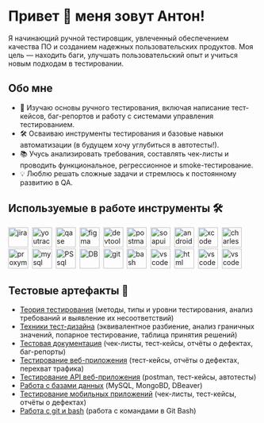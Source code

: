 # Привет 👋 меня зовут Антон!
Я начинающий ручной тестировщик, увлеченный обеспечением качества ПО и созданием надежных пользовательских продуктов. Моя цель — находить баги, улучшать пользовательский опыт и учиться новым подходам в тестировании.

## Обо мне
- 🌱 Изучаю основы ручного тестирования, включая написание тест-кейсов, баг-репортов и работу с системами управления тестированием.
- 🛠 Осваиваю инструменты тестирования и базовые навыки автоматизации (в будущем хочу углубиться в автотесты!).
- 📚 Учусь анализировать требования, составлять чек-листы и проводить функциональное, регрессионное и smoke-тестирование.
- 💡 Люблю решать сложные задачи и стремлюсь к постоянному развитию в QA.

## Используемые в работе инструменты 🛠
<div>
    <img src="https://cdn.jsdelivr.net/gh/devicons/devicon/icons/jira/jira-original.svg" title="jira" alt="jira" width="40" height="40"/>&nbsp
    <img src="https://upload.wikimedia.org/wikipedia/commons/thumb/8/8d/YouTrack_Icon.svg/1024px-YouTrack_Icon.svg.png?20200803082248" title="youtrack" alt="youtrack" width="40" height="40"/>&nbsp
    <img src="https://luna1.co/eb0187.png" title="qase" alt="qase" width="40" height="40"/>&nbsp
    <img src="https://cdn.jsdelivr.net/gh/devicons/devicon/icons/figma/figma-original.svg" title="figma" alt="figma" width="40" height="40"/>&nbsp
    <img src="https://d33wubrfki0l68.cloudfront.net/38b5c953a4667366685d55db55d057c86db1fc54/a0fdc/static/acae6b24d940347661ca901ea07f47c1/chrome-dev-logo-icon.png" title="devtools" alt="devtools" width="40" height="40"/>&nbsp
    <img src="https://camo.githubusercontent.com/66653fb9b350122ece0a9db72f67c75ec0316efe11126b7c7e46296ce64e2561/68747470733a2f2f7777772e7376677265706f2e636f6d2f73686f772f3335343230322f706f73746d616e2d69636f6e2e737667" title="postman" alt="postman" width="40" height="40"/>&nbsp
    <img src="https://static0.smartbear.co/smartbearbrand/media/images/home/soapui-icon.svg" title="soapui" alt="soapui" width="40" height="40"/>&nbsp
    <img src="https://cdn.jsdelivr.net/gh/devicons/devicon/icons/androidstudio/androidstudio-original.svg" title="android-studio" alt="android-studio" width="40" height="40"/>&nbsp
    <img src="https://cdn.jsdelivr.net/gh/devicons/devicon/icons/xcode/xcode-original.svg" title="xcode" alt="xcode" width="40" height="40"/>&nbsp
    <img src="https://cdn.icon-icons.com/icons2/3053/PNG/512/charles_proxy_macos_bigsur_icon_190302.png" title="charles-proxy" alt="charles-proxy" width="40" height="40"/>&nbsp
    <img src="https://pbs.twimg.com/profile_images/1589614420766126080/slAIVDtr_400x400.jpg" title="proxyman" alt="proxyman" width="40" height="40"/>&nbsp 
    <img src="https://cdn.jsdelivr.net/gh/devicons/devicon/icons/mysql/mysql-original.svg" title="mysql" alt="mysql" width="40" height="40"/>&nbsp
    <img src="https://icon.icepanel.io/Technology/svg/PostgresSQL.svg" title="PSsql" alt="PSsql" width="40" height="40"/>&nbsp
    <img src="https://icon.icepanel.io/Technology/svg/DBeaver.svg" title="DB" alt="DB" width="40" height="40"/>&nbsp
    <img src="https://cdn.jsdelivr.net/gh/devicons/devicon/icons/git/git-original.svg" title="git" alt="git" width="40" height="40"/>&nbsp
    <img src="https://upload.wikimedia.org/wikipedia/commons/thumb/4/4b/Bash_Logo_Colored.svg/1024px-Bash_Logo_Colored.svg.png?20180723054350" title="bash" alt="bash" width="40" height="40"/>&nbsp
    <img src="https://cdn.jsdelivr.net/gh/devicons/devicon/icons/vscode/vscode-original.svg" title="vscode" alt="vscode" width="40" height="40"/>&nbsp
    <img src="https://camo.githubusercontent.com/730e7031923407fef5960eef1c98a5b45027133eeef7d9f55f561a210e7b251c/68747470733a2f2f63646e2d69636f6e732d706e672e666c617469636f6e2e636f6d2f3531322f3931392f3931393832372e706e67" title="html" alt="html" width="40" height="40"/>&nbsp
    <img src="https://cdn-icons-png.flaticon.com/512/3098/3098090.png" title="vscode" alt="vscode" width="40" height="40"/>&nbsp
    <img src="https://icon.icepanel.io/Technology/svg/PyCharm.svg" title="vscode" alt="vscode" width="40" height="40"/>&nbsp
</div>

## Тестовые артефакты 📁 
- [Теория тестирования](https://github.com/Ballist166/Theory) (методы, типы и уровни тестирования, анализ требований и выявление их несоответствий)
- [Техники тест-дизайна](https://github.com/Ballist166/Design) (эквивалентное разбиение, анализ граничных значений, попарное тестирование, таблица принятия решений)
- [Тестовая документация](https://github.com/Ballist166/Docs) (чек-листы, тест-кейсы, отчёты о дефектах, баг-репорты)
- [Тестирование веб-приложения](https://github.com/Ballist166/web) (тест-кейсы, отчёты о дефектах, перехват трафика)
- [Тестирование API веб-приложения](https://github.com/Ballist166/api) (postman, тест-кейсы, автотесты)
- [Работа с базами данных](https://github.com/Ballist166/database) (MySQL, MongoBD, DBeaver)
- [Тестирование мобильных приложений](https://github.com/Ballist166/mobile) (чек-листы, тест-кейсы, отчёты о дефектах)
- [Работа с git и bash](https://github.com/Ballist166/git_bash) (работа с командами в Git Bash)
